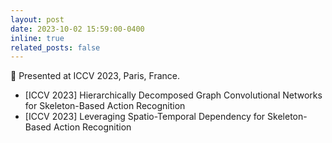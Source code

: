 ```yaml
---
layout: post
date: 2023-10-02 15:59:00-0400
inline: true
related_posts: false
---
```


🗼 Presented at ICCV 2023, Paris, France.

- [ICCV 2023] Hierarchically Decomposed Graph Convolutional Networks for Skeleton-Based Action Recognition
- [ICCV 2023] Leveraging Spatio-Temporal Dependency for Skeleton-Based Action Recognition